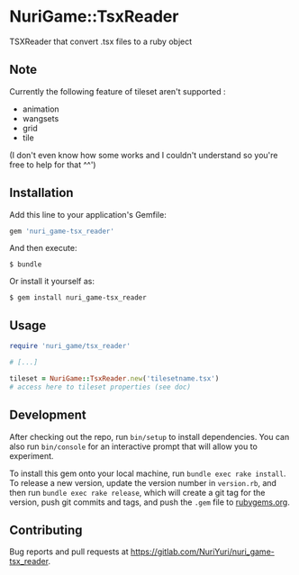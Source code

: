 # NuriGame::TsxReader

TSXReader that convert .tsx files to a ruby object

## Note

Currently the following feature of tileset aren't supported :
* animation
* wangsets
* grid
* tile

(I don't even know how some works and I couldn't understand so you're free to help for that ^^')

## Installation

Add this line to your application's Gemfile:

```ruby
gem 'nuri_game-tsx_reader'
```

And then execute:

    $ bundle

Or install it yourself as:

    $ gem install nuri_game-tsx_reader

## Usage

```ruby
require 'nuri_game/tsx_reader'

# [...]

tileset = NuriGame::TsxReader.new('tilesetname.tsx')
# access here to tileset properties (see doc)
```

## Development

After checking out the repo, run `bin/setup` to install dependencies. You can also run `bin/console` for an interactive prompt that will allow you to experiment.

To install this gem onto your local machine, run `bundle exec rake install`. To release a new version, update the version number in `version.rb`, and then run `bundle exec rake release`, which will create a git tag for the version, push git commits and tags, and push the `.gem` file to [rubygems.org](https://rubygems.org).

## Contributing

Bug reports and pull requests at https://gitlab.com/NuriYuri/nuri_game-tsx_reader.
